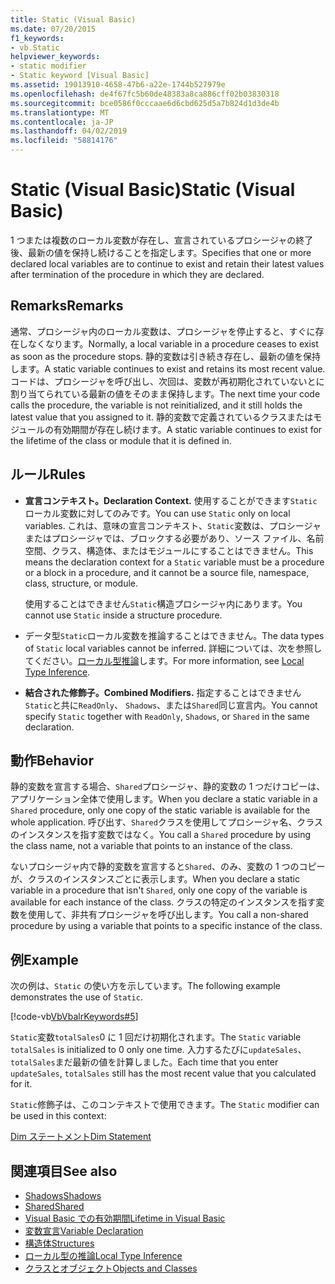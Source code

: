 ```yaml
---
title: Static (Visual Basic)
ms.date: 07/20/2015
f1_keywords:
- vb.Static
helpviewer_keywords:
- static modifier
- Static keyword [Visual Basic]
ms.assetid: 19013910-4658-47b6-a22e-1744b527979e
ms.openlocfilehash: de4f67fc5b60de48383a8ca886cff02b03830318
ms.sourcegitcommit: bce0586f0cccaae6d6cbd625d5a7b824d1d3de4b
ms.translationtype: MT
ms.contentlocale: ja-JP
ms.lasthandoff: 04/02/2019
ms.locfileid: "58814176"
---
```

# <a name="static-visual-basic"></a><span data-ttu-id="de88e-102">Static (Visual Basic)</span><span class="sxs-lookup"><span data-stu-id="de88e-102">Static (Visual Basic)</span></span>
<span data-ttu-id="de88e-103">1 つまたは複数のローカル変数が存在し、宣言されているプロシージャの終了後、最新の値を保持し続けることを指定します。</span><span class="sxs-lookup"><span data-stu-id="de88e-103">Specifies that one or more declared local variables are to continue to exist and retain their latest values after termination of the procedure in which they are declared.</span></span>  
  
## <a name="remarks"></a><span data-ttu-id="de88e-104">Remarks</span><span class="sxs-lookup"><span data-stu-id="de88e-104">Remarks</span></span>  
 <span data-ttu-id="de88e-105">通常、プロシージャ内のローカル変数は、プロシージャを停止すると、すぐに存在しなくなります。</span><span class="sxs-lookup"><span data-stu-id="de88e-105">Normally, a local variable in a procedure ceases to exist as soon as the procedure stops.</span></span> <span data-ttu-id="de88e-106">静的変数は引き続き存在し、最新の値を保持します。</span><span class="sxs-lookup"><span data-stu-id="de88e-106">A static variable continues to exist and retains its most recent value.</span></span> <span data-ttu-id="de88e-107">コードは、プロシージャを呼び出し、次回は、変数が再初期化されていないとに割り当てられている最新の値をそのまま保持します。</span><span class="sxs-lookup"><span data-stu-id="de88e-107">The next time your code calls the procedure, the variable is not reinitialized, and it still holds the latest value that you assigned to it.</span></span> <span data-ttu-id="de88e-108">静的変数で定義されているクラスまたはモジュールの有効期間が存在し続けます。</span><span class="sxs-lookup"><span data-stu-id="de88e-108">A static variable continues to exist for the lifetime of the class or module that it is defined in.</span></span>  
  
## <a name="rules"></a><span data-ttu-id="de88e-109">ルール</span><span class="sxs-lookup"><span data-stu-id="de88e-109">Rules</span></span>  
  
-   <span data-ttu-id="de88e-110">**宣言コンテキスト。**</span><span class="sxs-lookup"><span data-stu-id="de88e-110">**Declaration Context.**</span></span> <span data-ttu-id="de88e-111">使用することができます`Static`ローカル変数に対してのみです。</span><span class="sxs-lookup"><span data-stu-id="de88e-111">You can use `Static` only on local variables.</span></span> <span data-ttu-id="de88e-112">これは、意味の宣言コンテキスト、`Static`変数は、プロシージャまたはプロシージャでは、ブロックする必要があり、ソース ファイル、名前空間、クラス、構造体、またはモジュールにすることはできません。</span><span class="sxs-lookup"><span data-stu-id="de88e-112">This means the declaration context for a `Static` variable must be a procedure or a block in a procedure, and it cannot be a source file, namespace, class, structure, or module.</span></span>  
  
     <span data-ttu-id="de88e-113">使用することはできません`Static`構造プロシージャ内にあります。</span><span class="sxs-lookup"><span data-stu-id="de88e-113">You cannot use `Static` inside a structure procedure.</span></span>  
  
-   <span data-ttu-id="de88e-114">データ型`Static`ローカル変数を推論することはできません。</span><span class="sxs-lookup"><span data-stu-id="de88e-114">The data types of `Static` local variables cannot be inferred.</span></span> <span data-ttu-id="de88e-115">詳細については、次を参照してください。[ローカル型推論](../../../visual-basic/programming-guide/language-features/variables/local-type-inference.md)します。</span><span class="sxs-lookup"><span data-stu-id="de88e-115">For more information, see [Local Type Inference](../../../visual-basic/programming-guide/language-features/variables/local-type-inference.md).</span></span>  
  
-   <span data-ttu-id="de88e-116">**結合された修飾子。**</span><span class="sxs-lookup"><span data-stu-id="de88e-116">**Combined Modifiers.**</span></span> <span data-ttu-id="de88e-117">指定することはできません`Static`と共に`ReadOnly`、 `Shadows`、または`Shared`同じ宣言内。</span><span class="sxs-lookup"><span data-stu-id="de88e-117">You cannot specify `Static` together with `ReadOnly`, `Shadows`, or `Shared` in the same declaration.</span></span>  
  
## <a name="behavior"></a><span data-ttu-id="de88e-118">動作</span><span class="sxs-lookup"><span data-stu-id="de88e-118">Behavior</span></span>  
 <span data-ttu-id="de88e-119">静的変数を宣言する場合、`Shared`プロシージャ、静的変数の 1 つだけコピーは、アプリケーション全体で使用します。</span><span class="sxs-lookup"><span data-stu-id="de88e-119">When you declare a static variable in a `Shared` procedure, only one copy of the static variable is available for the whole application.</span></span> <span data-ttu-id="de88e-120">呼び出す、`Shared`クラスを使用してプロシージャ名、クラスのインスタンスを指す変数ではなく。</span><span class="sxs-lookup"><span data-stu-id="de88e-120">You call a `Shared` procedure by using the class name, not a variable that points to an instance of the class.</span></span>  
  
 <span data-ttu-id="de88e-121">ないプロシージャ内で静的変数を宣言すると`Shared`、のみ、変数の 1 つのコピーが、クラスのインスタンスごとに表示します。</span><span class="sxs-lookup"><span data-stu-id="de88e-121">When you declare a static variable in a procedure that isn't `Shared`, only one copy of the variable is available for each instance of the class.</span></span> <span data-ttu-id="de88e-122">クラスの特定のインスタンスを指す変数を使用して、非共有プロシージャを呼び出します。</span><span class="sxs-lookup"><span data-stu-id="de88e-122">You call a non-shared procedure by using a variable that points to a specific instance of the class.</span></span>  
  
## <a name="example"></a><span data-ttu-id="de88e-123">例</span><span class="sxs-lookup"><span data-stu-id="de88e-123">Example</span></span>  
 <span data-ttu-id="de88e-124">次の例は、`Static` の使い方を示しています。</span><span class="sxs-lookup"><span data-stu-id="de88e-124">The following example demonstrates the use of `Static`.</span></span>  
  
 [!code-vb[VbVbalrKeywords#5](~/samples/snippets/visualbasic/VS_Snippets_VBCSharp/VbVbalrKeywords/VB/Class1.vb#5)]  
  
 <span data-ttu-id="de88e-125">`Static`変数`totalSales`0 に 1 回だけ初期化されます。</span><span class="sxs-lookup"><span data-stu-id="de88e-125">The `Static` variable `totalSales` is initialized to 0 only one time.</span></span> <span data-ttu-id="de88e-126">入力するたびに`updateSales`、`totalSales`まだ最新の値を計算しました。</span><span class="sxs-lookup"><span data-stu-id="de88e-126">Each time that you enter `updateSales`, `totalSales` still has the most recent value that you calculated for it.</span></span>  
  
 <span data-ttu-id="de88e-127">`Static`修飾子は、このコンテキストで使用できます。</span><span class="sxs-lookup"><span data-stu-id="de88e-127">The `Static` modifier can be used in this context:</span></span>  
  
 [<span data-ttu-id="de88e-128">Dim ステートメント</span><span class="sxs-lookup"><span data-stu-id="de88e-128">Dim Statement</span></span>](../../../visual-basic/language-reference/statements/dim-statement.md)  
  
## <a name="see-also"></a><span data-ttu-id="de88e-129">関連項目</span><span class="sxs-lookup"><span data-stu-id="de88e-129">See also</span></span>

- [<span data-ttu-id="de88e-130">Shadows</span><span class="sxs-lookup"><span data-stu-id="de88e-130">Shadows</span></span>](../../../visual-basic/language-reference/modifiers/shadows.md)
- [<span data-ttu-id="de88e-131">Shared</span><span class="sxs-lookup"><span data-stu-id="de88e-131">Shared</span></span>](../../../visual-basic/language-reference/modifiers/shared.md)
- [<span data-ttu-id="de88e-132">Visual Basic での有効期間</span><span class="sxs-lookup"><span data-stu-id="de88e-132">Lifetime in Visual Basic</span></span>](../../../visual-basic/programming-guide/language-features/declared-elements/lifetime.md)
- [<span data-ttu-id="de88e-133">変数宣言</span><span class="sxs-lookup"><span data-stu-id="de88e-133">Variable Declaration</span></span>](../../../visual-basic/programming-guide/language-features/variables/variable-declaration.md)
- [<span data-ttu-id="de88e-134">構造体</span><span class="sxs-lookup"><span data-stu-id="de88e-134">Structures</span></span>](../../../visual-basic/programming-guide/language-features/data-types/structures.md)
- [<span data-ttu-id="de88e-135">ローカル型の推論</span><span class="sxs-lookup"><span data-stu-id="de88e-135">Local Type Inference</span></span>](../../../visual-basic/programming-guide/language-features/variables/local-type-inference.md)
- [<span data-ttu-id="de88e-136">クラスとオブジェクト</span><span class="sxs-lookup"><span data-stu-id="de88e-136">Objects and Classes</span></span>](../../../visual-basic/programming-guide/language-features/objects-and-classes/index.md)
